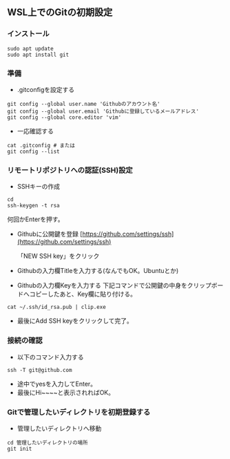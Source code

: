 ## WSL上でのGitの初期設定
### インストール
```
sudo apt update
sudo apt install git
```

### 準備
- .gitconfigを設定する
```
git config --global user.name 'Githubのアカウント名'
git config --global user.email 'Githubに登録しているメールアドレス'
git config --global core.editor 'vim'
```
- 一応確認する
```
cat .gitconfig # または
git config --list
```

### リモートリポジトリへの認証(SSH)設定
- SSHキーの作成
```
cd
ssh-keygen -t rsa
```
何回かEnterを押す。

- Githubに公開鍵を登録
[https://github.com/settings/ssh](https://github.com/settings/ssh)

    「NEW SSH key」をクリック

- Githubの入力欄Titleを入力する(なんでもOK。Ubuntuとか)
- Githubの入力欄Keyを入力する
    下記コマンドで公開鍵の中身をクリップボードへコピーしたあと、Key欄に貼り付ける。
```
cat ~/.ssh/id_rsa.pub | clip.exe
```
- 最後にAdd SSH keyをクリックして完了。

### 接続の確認
- 以下のコマンド入力する
```
ssh -T git@github.com
```
- 途中でyesを入力してEnter。
- 最後にHi~~~~と表示されればOK。

### Gitで管理したいディレクトリを初期登録する
- 管理したいディレクトリへ移動
```
cd 管理したいディレクトリの場所
git init
```


